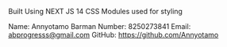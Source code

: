 Built Using NEXT JS 14 CSS Modules used for styling

Name: Annyotamo Barman Number: 8250273841 Email: abprogresss@gmail.com GitHub: https://github.com/Annyotamo
